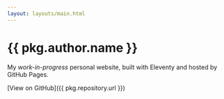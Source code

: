 ```yaml
---
layout: layouts/main.html
---
```

# {{ pkg.author.name }}

My _work-in-progress_ personal website, built with Eleventy and hosted by GitHub Pages.

[View on GitHub]({{ pkg.repository.url }})
